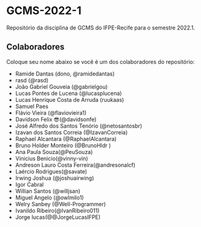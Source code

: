 # GCMS-2022-1
Repositório da disciplina de GCMS do IFPE-Recife para o semestre 2022.1.

## Colaboradores
Coloque seu nome abaixo se você é um dos colaboradores do repositório:
* Ramide Dantas (dono, @ramidedantas)
* rasd (@rasd)
* João Gabriel Gouveia (@gabrielgou)
* Lucas Pontes de Lucena (@lucasplucena)
* Lucas Henrique Costa de Arruda (ruukaas)
* Samuel Paes
* Flávio Vieira (@flaviovieira1)
* Davidson Felix 😎(@davidsonfe)
* José Alfredo dos Santos Tenório (@netosantosbr)
* Izavan dos Santos Correia (@IzavanCorreia)
* Raphael Alcantara (@RaphaelAlcantara)
* Bruno Holder Monteiro (@BrunoHldr )
* Ana Paula Souza(@PeuSouza)
* Vinicius Benicio(@vinny-vin)
* Andreson Lauro Costa Ferreira(@andresonalcf)
* Laércio Rodrigues(@savate)
* Irwing Joshua (@joshuairwing)
* Igor Cabral
* Willian Santos (@willjsan)
* Miguel Angelo (@owlmilo1)
* Welry Sanbey (@Well-Programmer)
* Ivanildo Ribeiro(@IvanRibeiro011)
* Jorge lucas(@@JorgeLucasIFPE)
